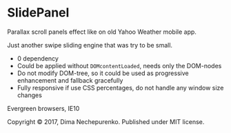 # SlidePanel

Parallax scroll panels effect like on old Yahoo Weather mobile app.

Just another swipe sliding engine that was try to be small.

* 0 dependency
* Could be applied without `DOMcontentLoaded`, needs only the DOM-nodes
* Do not modify DOM-tree, so it could be used as progressive enhancement and fallback gracefully
* Fully responsive if use CSS percentages, do not handle any window size changes

Evergreen browsers, IE10

Copyright © 2017, Dima Nechepurenko. Published under MIT license.
